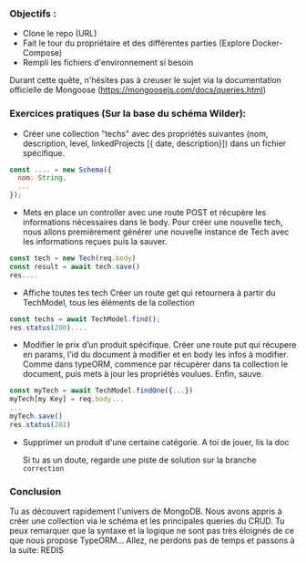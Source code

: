 ### Objectifs :

- Clone le repo (URL)
- Fait le tour du propriétaire et des différentes parties (Explore Docker-Compose)
- Rempli les fichiers d'environnement si besoin

Durant cette quête, n'hésites pas à creuser le sujet via la documentation officielle de Mongoose (https://mongoosejs.com/docs/queries.html)

### Exercices pratiques (Sur la base du schéma Wilder):

- Créer une collection "techs" avec des propriétés suivantes (nom, description, level, linkedProjects [{ date, description}]) dans un fichier spécifique.

```js
const .... = new Schema({
  nom: String,
  ...
});

```

- Mets en place un controller avec une route POST et récupère les informations nécessaires dans le body.
  Pour créer une nouvelle tech, nous allons premièrement générer une nouvelle instance de Tech avec les informations reçues puis la sauver.

```js
const tech = new Tech(req.body)
const result = await tech.save()
res....
```

- Affiche toutes tes tech
  Créer un route get qui retournera à partir du TechModel, tous les éléments de la collection

```js
const techs = await TechModel.find();
res.status(200)....
```

- Modifier le prix d’un produit spécifique.
  Créer une route put qui récupere en params, l'id du document à modifier et en body les infos à modifier. Comme dans typeORM, commence par récupèrer dans ta collection le document, puis mets à jour les propriétés voulues. Enfin, sauve.

```js
const myTech = await TechModel.findOne({...})
myTech[my Key] = req.body...
...
myTech.save()
res.status(201)
```

- Supprimer un produit d'une certaine catégorie.
  A toi de jouer, lis la doc

  Si tu as un doute, regarde une piste de solution sur la branche `correction`

### Conclusion

Tu as découvert rapidement l'univers de MongoDB. Nous avons appris à créer une collection via le schéma et les principales queries du CRUD. Tu peux remarquer que la syntaxe et la logique ne sont pas très éloignés de ce que nous propose TypeORM...
Allez, ne perdons pas de temps et passons à la suite: REDIS
